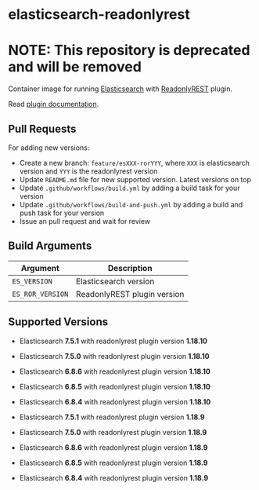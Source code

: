 # elasticsearch-readonlyrest

# NOTE: This repository is deprecated and will be removed

Container image for running [Elasticsearch](https://www.elastic.co/) with
[ReadonlyREST](https://readonlyrest.com/) plugin.

Read [plugin documentation](https://github.com/beshu-tech/readonlyrest-docs/blob/master/elasticsearch.md).

## Pull Requests

For adding new versions:

* Create a new branch: `feature/esXXX-rorYYY`, where `XXX` is elasticsearch
  version and `YYY` is the readonlyrest version
* Update `README.md` file for new supported version. Latest versions on top
* Update `.github/workflows/build.yml` by adding a build task for your version
* Update `.github/workflows/build-and-push.yml` by adding a build and push task
  for your version
* Issue an pull request and wait for review

## Build Arguments

| Argument         | Description                 |
|------------------|-----------------------------|
| `ES_VERSION`     | Elasticsearch version       |
| `ES_ROR_VERSION` | ReadonlyREST plugin version |

## Supported Versions

* Elasticsearch **7.5.1** with readonlyrest plugin version **1.18.10**
* Elasticsearch **7.5.0** with readonlyrest plugin version **1.18.10**
* Elasticsearch **6.8.6** with readonlyrest plugin version **1.18.10**
* Elasticsearch **6.8.5** with readonlyrest plugin version **1.18.10**
* Elasticsearch **6.8.4** with readonlyrest plugin version **1.18.10**

* Elasticsearch **7.5.1** with readonlyrest plugin version **1.18.9**
* Elasticsearch **7.5.0** with readonlyrest plugin version **1.18.9**
* Elasticsearch **6.8.6** with readonlyrest plugin version **1.18.9**
* Elasticsearch **6.8.5** with readonlyrest plugin version **1.18.9**
* Elasticsearch **6.8.4** with readonlyrest plugin version **1.18.9**
